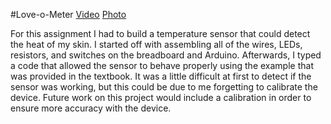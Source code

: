 
#Love-o-Meter
<a href="https://vimeo.com/255195470Video">Video</a>
<a href="https://drive.google.com/file/d/1F7rs8dC23jkVVb4yendQGJiv8aFd5aYe/view?usp=sharing">Photo</a>

For this assignment I had to build a temperature sensor that could detect the heat of my skin. I started off with assembling all of the wires, LEDs, resistors, and switches on the breadboard and Arduino. Afterwards, I typed a code that allowed the sensor to behave properly using the example that was provided in the textbook. It was a little difficult at first to detect if the sensor was working, but this could be due to me forgetting to calibrate the device. Future work on this project would include a calibration in order to ensure more accuracy with the device. 
